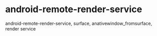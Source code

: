# android-remote-render-service
android-remote-render-service, surface, anativewindow_fromsurface, render service


